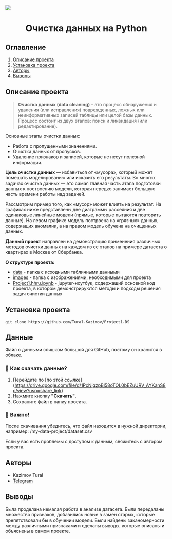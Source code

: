 ![](./images/data_cleaning.png)
# <center> Очистка данных на Python </center>
## Оглавление
1. [Описание проекта](#Описание-проекта)
2. [Установка проекта](#Установка-проекта)
3. [Авторы](#Авторы)
4. [Выводы](Использование-проекта)

## Описание проекта

> **Очистка данных (data cleaning)** – это процесс обнаружения и удаления (или исправления) поврежденных, ложных или неинформативных записей таблицы или целой базы данных. Процесс состоит из двух этапов: поиск и ликвидация (или редактирование).

Основные этапы очистки данных:
* Работа с пропущенными значениями.
* Очистка данных от пропусков.
* Удаление признаков и записей, которые не несут полезной информации.

**Цель очистки данных** — избавиться от «мусора», который может помешать моделированию или исказить его результаты. Во многих задачах очистка данных — это самая главная часть этапа подготовки данных к построению модели, которая нередко занимает большую часть времени работы над задачей.


Рассмотрим пример того, как «мусор» может влиять на результат. На графиках ниже представлены две диаграммы рассеяния и две одинаковые линейные модели (прямые, которые пытаются повторить данные). На левом графике модель построена на «грязных» данных, содержащих аномалии, а на правом модель обучена на очищенных данных. 

**Данный проект** направлен на демонстрацию применения различных методов очистки данных на каждом из ее этапов на примере датасета о квартирах в Москве от Сбербанка.

**О структуре проекта:**
* [data](Project1.hhru/data_hh) - папка с исходными табличными данными
* [images](Project1.hhru/graphs) - папка с изображениями, необходимыми для проекта
* [Project1.hhru.ipynb](Project1.hhru/Project-1..ipynb) - jupyter-ноутбук, содержащий основной код проекта, в котором демонстрируются методы и подходы решения задач очистки данных

## Установка проекта

```
git clone https://github.com/Tural-Kazimov/Project1-DS
```

## Данные

Файл с данными слишком большой для GitHub, поэтому он хранится в облаке.
### 🔽 Как скачать данные?
1. Перейдите по [по этой ссылке] (https://drive.google.com/file/d/1PcNjqzpBl58oTOL0bEZuURV_AYKanS8c/view?usp=share_link)
2. Нажмите кнопку **"Скачать"**.
3. Сохраните файл в папку проекта.

### 📌 Важно!
После скачивания убедитесь, что файл находится в нужной директории, например:
/my-data-project/dataset.csv


Если у вас есть проблемы с доступом к данным, свяжитесь с автором проекта.

## Авторы

* Kazimov Tural 
* [Telegram](https://t.me/kazim0v)

## Выводы

Была проделана немалая работа в анализе датасета. Были передаланы множество признаков, добавились новые в замен старых, которые препятствовали бы в обучении модели. Были найдены заканомерности между различными признаками и сделаны выводы, которые описаны и объяснены в самом проекте.